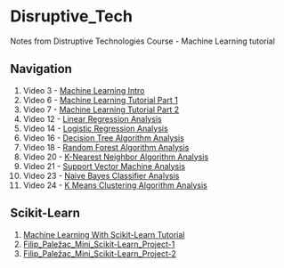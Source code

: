 # Disruptive_Tech
Notes from Distruptive Technologies Course - Machine Learning tutorial

## Navigation
1. Video 3 - [Machine Learning Intro](https://github.com/pale-zg/Disruptive_Tech/blob/master/V_3-Machine%20Learning%20Intro.ipynb)
2. Video 6 - [Machine Learning Tutorial Part 1](https://github.com/pale-zg/Disruptive_Tech/blob/master/V_6-Machine%20Learning%20Tutorial%20Part%20-%201.ipynb)
3. Video 7 - [Machine Learning Tutorial Part 2](https://github.com/pale-zg/Disruptive_Tech/blob/master/V_7-Machine%20Learning%20Tutorial%20Part%20-%202.ipynb)
4. Video 12 - [Linear Regression Analysis](https://github.com/pale-zg/Disruptive_Tech/blob/master/V_12-Linear%20Regression%20Analysis.ipynb)
5. Video 14 - [Logistic Regression Analysis](https://github.com/pale-zg/Disruptive_Tech/blob/master/V_14-Logistic%20Regression%20Analysis.ipynb)
6. Video 16 - [Decision Tree Algorithm Analysis](https://github.com/pale-zg/Disruptive_Tech/blob/master/V_16-Decision%20Tree%20Algorithm%20Analysis.ipynb)
7. Video 18 - [Random Forest Algorithm Analysis](https://github.com/pale-zg/Disruptive_Tech/blob/master/V_18-Random%20Forest%20Algorithm%20Analysis.ipynb)
8. Video 20 - [K-Nearest Neighbor Algorithm Analysis](https://github.com/pale-zg/Disruptive_Tech/blob/master/V_20-K-Nearest%20Neighbor%20Algorithm%20Analysis.ipynb)
9. Video 21 - [Support Vector Machine Analysis](https://github.com/pale-zg/Disruptive_Tech/blob/master/V_21-Support%20Vector%20Machine%20Analysis.ipynb)
10. Video 23 - [Naive Bayes Classifier Analysis](https://github.com/pale-zg/Disruptive_Tech/blob/master/V_23-Naive%20Bayes%20Classifier%20Analysis.ipynb)
11. Video 24 - [K Means Clustering Algorithm Analysis](https://github.com/pale-zg/Disruptive_Tech/blob/master/V_24-K%20Means%20Clustering%20Algorithm%20Analysis.ipynb)

## Scikit-Learn
1. [Machine Learning With Scikit-Learn Tutorial](https://github.com/pale-zg/Disruptive_Tech/blob/master/Machine%20Learning%20With%20Scikit-Learn.ipynb)
2. [Filip_Paležac_Mini_Scikit-Learn_Project-1](https://github.com/pale-zg/Disruptive_Tech/blob/master/Filip_Pale%C5%BEac_Mini_Scikit-Learn_Project-1.ipynb)
3. [Filip_Paležac_Mini_Scikit-Learn_Project-2](https://github.com/pale-zg/Disruptive_Tech/blob/master/Filip_Pale%C5%BEac_Mini_Scikit-Learn_Project-2.ipynb)
